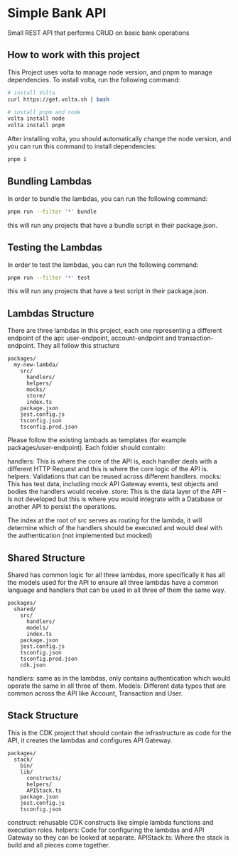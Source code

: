 # Simple Bank API

Small REST API that performs CRUD on basic bank operations

## How to work with this project

This Project uses volta to manage node version, and pnpm to manage dependencies. To install volta, run the following command:

```bash
# install Volta
curl https://get.volta.sh | bash

# install pnpm and node
volta install node
volta install pnpm
```

After installing volta, you should automatically change the node version, and you can run this command to install dependencies:

```bash
pnpm i
```

## Bundling Lambdas

In order to bundle the lambdas, you can run the following command:

```bash
pnpm run --filter '*' bundle
```

this will run any projects that have a bundle script in their package.json.

## Testing the Lambdas

In order to test the lambdas, you can run the following command:

```bash
pnpm run --filter '*' test
```

this will run any projects that have a test script in their package.json.

## Lambdas Structure

There are three lambdas in this project, each one representing a different endpoint of the api: user-endpoint, account-endpoint and transaction-endpoint. They all follow this structure

```
packages/
  my-new-lambda/
    src/
      handlers/
      helpers/
      mocks/
      store/
      index.ts
    package.json
    jest.config.js
    tsconfig.json
    tsconfig.prod.json
```

Please follow the existing lambads as templates (for example packages/user-endpoint). Each folder should contain:

handlers: This is where the core of the API is, each handler deals with a different HTTP Request and this is where the core logic of the API is.
helpers: Validations that can be reused across different handlers.
mocks: This has test data, including mock API Gateway events, test objects and bodies the handlers would receive.
store: This is the data layer of the API - Is not developed but this is where you would integrate with a Database or another API to persist the operations.

The index at the root of src serves as routing for the lambda, it will determine which of the handlers should be executed and would deal with the authentication (not implemented but mocked)

## Shared Structure

Shared has common logic for all three lambdas, more specifically it has all the models used for the API to ensure all three lambdas have a common language and handlers that can be used in all three of them the same way.

```
packages/
  shared/
    src/
      handlers/
      models/
      index.ts
    package.json
    jest.config.js
    tsconfig.json
    tsconfig.prod.json
    cdk.json
```

handlers: same as in the lambdas, only contains authentication which would operate the same in all three of them.
Models: Different data types that are common across the API like Account, Transaction and User.

## Stack Structure

This is the CDK project that should contain the infrastructure as code for the API, it creates the lambdas and configures API Gateway.

```
packages/
  stack/
    bin/
    lib/
      constructs/
      helpers/
      APIStack.ts
    package.json
    jest.config.js
    tsconfig.json
```

construct: rehusable CDK constructs like simple lambda functions and execution roles.
helpers: Code for configuring the lambdas and API Gateway so they can be looked at separate.
APIStack.ts: Where the stack is build and all pieces come together.
